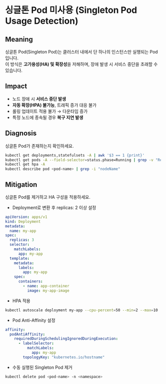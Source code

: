 # **싱글톤 Pod 미사용 (Singleton Pod Usage Detection)**

## Meaning
싱글톤 Pod(Singleton Pod)는 클러스터 내에서 단 하나의 인스턴스만 실행되는 Pod입니다.  
이 방식은 **고가용성(HA) 및 확장성**을 저해하며, 장애 발생 시 서비스 중단을 초래할 수 있습니다.

## Impact
- 노드 장애 시 **서비스 중단 발생**
- **자동 확장(HPA) 불가능**, 트래픽 증가 대응 불가
- 롤링 업데이트 적용 불가 → 다운타임 증가
- 특정 노드에 종속될 경우 **복구 지연 발생**

## Diagnosis
싱글톤 Pod가 존재하는지 확인하세요.

```bash
kubectl get deployments,statefulsets -A | awk '$3 == 1 {print}'
kubectl get pods -A --field-selector=status.phase=Running | grep -v "ReplicaSet"
kubectl get hpa -A
kubectl describe pod <pod-name> | grep -i "nodeName"
```

## Mitigation
싱글톤 Pod를 제거하고 HA 구성을 적용하세요.

- Deployment로 변환 후 replicas: 2 이상 설정
```yaml
apiVersion: apps/v1
kind: Deployment
metadata:
  name: my-app
spec:
  replicas: 3
  selector:
    matchLabels:
      app: my-app
  template:
    metadata:
      labels:
        app: my-app
    spec:
      containers:
        - name: app-container
          image: my-app-image
```

- HPA 적용
```bash
kubectl autoscale deployment my-app --cpu-percent=50 --min=2 --max=10
```

- Pod Anti-Affinity 설정
```yaml
affinity:
  podAntiAffinity:
    requiredDuringSchedulingIgnoredDuringExecution:
      - labelSelector:
          matchLabels:
            app: my-app
        topologyKey: "kubernetes.io/hostname"
```

- 수동 실행된 Singleton Pod 제거
```bash
kubectl delete pod <pod-name> -n <namespace>
```